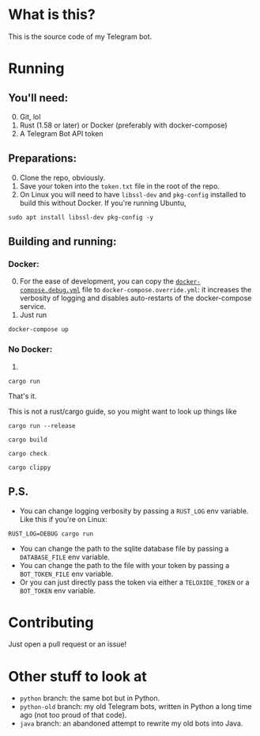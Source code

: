 # What is this?
This is the source code of my Telegram bot.

# Running
## You'll need:
0. Git, lol
1. Rust (1.58 or later) or Docker (preferably with docker-compose)
2. A Telegram Bot API token

## Preparations:
0. Clone the repo, obviously.
1. Save your token into the `token.txt` file in the root of the repo.
2. On Linux you will need to have `libssl-dev` and `pkg-config`
installed to build this without Docker.
If you're running Ubuntu,
```shell
sudo apt install libssl-dev pkg-config -y
```
## Building and running:
### Docker:
0. For the ease of development, you can copy the 
[`docker-compose.debug.yml`](docker-compose.debug.yml) file
to `docker-compose.override.yml`:
it increases the verbosity of logging
and disables auto-restarts of the docker-compose service.
1. Just run
```shell
docker-compose up
```

### No Docker:
1.
```shell
cargo run
```
That's it.

This is not a rust/cargo guide, so you might want to look up things like
```shell
cargo run --release
```
```shell
cargo build
```
```shell
cargo check
```
```shell
cargo clippy
```
## P.S.
* You can change logging verbosity by passing a `RUST_LOG` env variable.
Like this if you're on Linux:
```shell
RUST_LOG=DEBUG cargo run
```
* You can change the path to the sqlite database file
by passing a `DATABASE_FILE` env variable.
* You can change the path to the file with your token
by passing a `BOT_TOKEN_FILE` env variable.
* Or you can just directly pass the token via
either a `TELOXIDE_TOKEN` or a `BOT_TOKEN` env variable.

# Contributing
Just open a pull request or an issue!

# Other stuff to look at
* `python` branch: the same bot but in Python.
* `python-old` branch: my old Telegram bots, written in Python a long time ago (not too proud of that code).
* `java` branch: an abandoned attempt to rewrite my old bots into Java.
